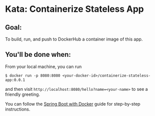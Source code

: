 # Kata: Containerize Stateless App

## Goal:

To build, run, and push to DockerHub a container image of this app.

## You'll be done when:

From your local machine, you can run

```shell script
$ docker run -p 8080:8080 <your-docker-id>/containerize-stateless-app:0.0.1
```

and then visit `http://localhost:8080/hello?name=<your-name>` to see a friendly greeting.

You can follow the [Spring Boot with Docker](https://spring.io/guides/gs/spring-boot-docker/) guide for step-by-step instructions.

